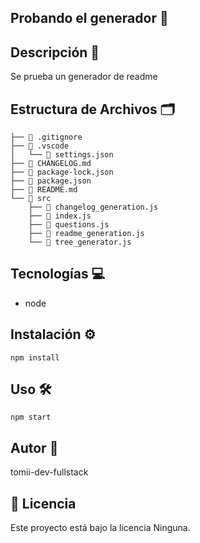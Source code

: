 
## Probando el generador 🚀

## Descripción 📄
Se prueba un generador de readme

## Estructura de Archivos 🗂️
```
├── 📄 .gitignore
├── 📁 .vscode
│   └── 📄 settings.json
├── 📄 CHANGELOG.md
├── 📄 package-lock.json
├── 📄 package.json
├── 📄 README.md
└── 📁 src
    ├── 📄 changelog_generation.js
    ├── 📄 index.js
    ├── 📄 questions.js
    ├── 📄 readme_generation.js
    └── 📄 tree_generator.js

```




## Tecnologías 💻
- node

## Instalación ⚙️
```
npm install
```

## Uso 🛠️
```
npm start
```

## Autor 👤
tomii-dev-fullstack

## 📄 Licencia

Este proyecto está bajo la licencia Ninguna.

